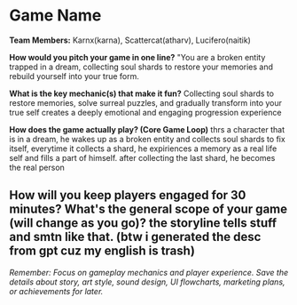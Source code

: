 # Game Name

**Team Members:** Karnx(karna), Scattercat(atharv), Lucifero(naitik)

**How would you pitch your game in one line?**
"You are a broken entity trapped in a dream, collecting soul shards to restore your memories and rebuild yourself into your true form.

**What is the key mechanic(s) that make it fun?**
Collecting soul shards to restore memories, solve surreal puzzles, and gradually transform into your true self creates a deeply emotional and engaging progression experience

**How does the game actually play? (Core Game Loop)**
thrs a character that is in a dream, he wakes up as a broken entity and collects soul shards to fix itself, everytime it collects a shard, he expiriences a memory as a real life self and fills a part of himself. after collecting the last shard, he becomes the real person

How will you keep players engaged for 30 minutes? What's the general scope of your game (will change as you go)?
the storyline tells stuff and smtn like that. 
(btw i generated the desc from gpt cuz my english is trash)
---
*Remember: Focus on gameplay mechanics and player experience. Save the details about story, art style, sound design, UI flowcharts, marketing plans, or achievements for later.*
